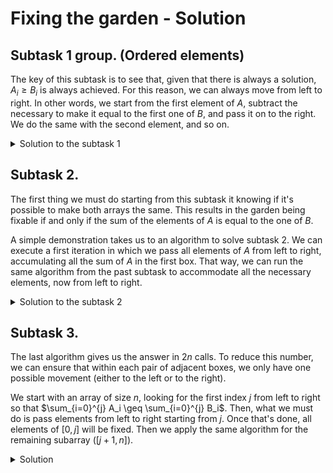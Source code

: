 # Fixing the garden - Solution

## Subtask 1 group. (Ordered elements)

The key of this subtask is to see that, given that there is always a solution, $A_i \geq B_i$ is always achieved. For this reason, we can always move from left to right. In other words, we start from the first element of  $A$, subtract the necessary to make it equal to the first one of $B$, and pass it on to the right. We do the same with the second element, and so on.

<details><summary>Solution to the subtask 1</summary>

{{sub1.cpp}}

</details>

## Subtask 2.

The first thing we must do starting from this subtask it knowing if it's possible to make both arrays the same. This results in the garden being fixable if and only if the sum of the elements of $A$ is equal to the one of $B$.

A simple demonstration takes us to an algorithm to solve subtask 2. We can execute a first iteration in which we pass all elements of $A$ from left to right, accumulating all the sum of $A$ in the first box. That way, we can run the same algorithm from the past subtask to accommodate all the necessary elements, now from left to right.

<details><summary>Solution to the subtask 2</summary>

{{sub2.cpp}}

</details>

## Subtask 3.

The last algorithm gives us the answer in $2n$ calls. To reduce this number, we can ensure that within each pair of adjacent boxes, we only have one possible movement (either to the left or to the right).

We start with an array of size $n$, looking for the first index $j$ from left to right so that $\sum_{i=0}^{j} A_i \geq \sum_{i=0}^{j} B_i$. Then, what we must do is pass elements from left to right starting from $j$. Once that's done, all elements of $[0, j]$ will be fixed. Then we apply the same algorithm for the remaining subarray ($[j + 1, n]$).

<details><summary>Solution</summary>

{{solution.cpp}}

</details>
